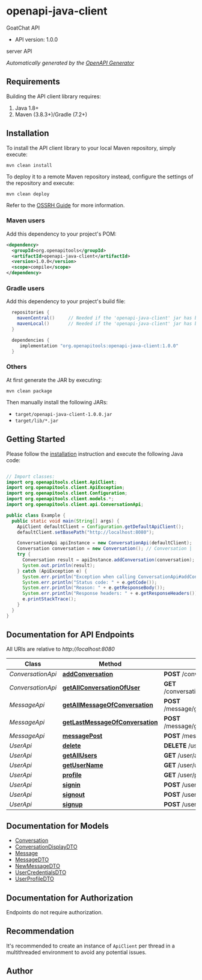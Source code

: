 # openapi-java-client

GoatChat API
- API version: 1.0.0

server API


*Automatically generated by the [OpenAPI Generator](https://openapi-generator.tech)*


## Requirements

Building the API client library requires:
1. Java 1.8+
2. Maven (3.8.3+)/Gradle (7.2+)

## Installation

To install the API client library to your local Maven repository, simply execute:

```shell
mvn clean install
```

To deploy it to a remote Maven repository instead, configure the settings of the repository and execute:

```shell
mvn clean deploy
```

Refer to the [OSSRH Guide](http://central.sonatype.org/pages/ossrh-guide.html) for more information.

### Maven users

Add this dependency to your project's POM:

```xml
<dependency>
  <groupId>org.openapitools</groupId>
  <artifactId>openapi-java-client</artifactId>
  <version>1.0.0</version>
  <scope>compile</scope>
</dependency>
```

### Gradle users

Add this dependency to your project's build file:

```groovy
  repositories {
    mavenCentral()     // Needed if the 'openapi-java-client' jar has been published to maven central.
    mavenLocal()       // Needed if the 'openapi-java-client' jar has been published to the local maven repo.
  }

  dependencies {
     implementation "org.openapitools:openapi-java-client:1.0.0"
  }
```

### Others

At first generate the JAR by executing:

```shell
mvn clean package
```

Then manually install the following JARs:

* `target/openapi-java-client-1.0.0.jar`
* `target/lib/*.jar`

## Getting Started

Please follow the [installation](#installation) instruction and execute the following Java code:

```java

// Import classes:
import org.openapitools.client.ApiClient;
import org.openapitools.client.ApiException;
import org.openapitools.client.Configuration;
import org.openapitools.client.models.*;
import org.openapitools.client.api.ConversationApi;

public class Example {
  public static void main(String[] args) {
    ApiClient defaultClient = Configuration.getDefaultApiClient();
    defaultClient.setBasePath("http://localhost:8080");

    ConversationApi apiInstance = new ConversationApi(defaultClient);
    Conversation conversation = new Conversation(); // Conversation | 
    try {
      Conversation result = apiInstance.addConversation(conversation);
      System.out.println(result);
    } catch (ApiException e) {
      System.err.println("Exception when calling ConversationApi#addConversation");
      System.err.println("Status code: " + e.getCode());
      System.err.println("Reason: " + e.getResponseBody());
      System.err.println("Response headers: " + e.getResponseHeaders());
      e.printStackTrace();
    }
  }
}

```

## Documentation for API Endpoints

All URIs are relative to *http://localhost:8080*

Class | Method | HTTP request | Description
------------ | ------------- | ------------- | -------------
*ConversationApi* | [**addConversation**](docs/ConversationApi.md#addConversation) | **POST** /conversation/addConversation | POST conversation/addConversation
*ConversationApi* | [**getAllConversationOfUser**](docs/ConversationApi.md#getAllConversationOfUser) | **GET** /conversation/getAllConversationsOfUser | GET conversation/getAllConversationsOfUser
*MessageApi* | [**getAllMessageOfConversation**](docs/MessageApi.md#getAllMessageOfConversation) | **POST** /message/getAllMessagesOfConversation | POST message/getAllMessagesOfConversation
*MessageApi* | [**getLastMessageOfConversation**](docs/MessageApi.md#getLastMessageOfConversation) | **POST** /message/getLastMessagesOfConversation | POST message/getLastMessagesOfConversation
*MessageApi* | [**messagePost**](docs/MessageApi.md#messagePost) | **POST** /message | POST message
*UserApi* | [**delete**](docs/UserApi.md#delete) | **DELETE** /user/{login} | DELETE user/{login}
*UserApi* | [**getAllUsers**](docs/UserApi.md#getAllUsers) | **GET** /user/all | GET user/all
*UserApi* | [**getUserName**](docs/UserApi.md#getUserName) | **GET** /user/username | GET user/username
*UserApi* | [**profile**](docs/UserApi.md#profile) | **GET** /user/profile | GET user/profile
*UserApi* | [**signin**](docs/UserApi.md#signin) | **POST** /user/signin | POST user/signin
*UserApi* | [**signout**](docs/UserApi.md#signout) | **POST** /user/signout | POST user/signout
*UserApi* | [**signup**](docs/UserApi.md#signup) | **POST** /user/signup | POST user/signup


## Documentation for Models

 - [Conversation](docs/Conversation.md)
 - [ConversationDisplayDTO](docs/ConversationDisplayDTO.md)
 - [Message](docs/Message.md)
 - [MessageDTO](docs/MessageDTO.md)
 - [NewMessageDTO](docs/NewMessageDTO.md)
 - [UserCredentialsDTO](docs/UserCredentialsDTO.md)
 - [UserProfileDTO](docs/UserProfileDTO.md)


<a id="documentation-for-authorization"></a>
## Documentation for Authorization

Endpoints do not require authorization.


## Recommendation

It's recommended to create an instance of `ApiClient` per thread in a multithreaded environment to avoid any potential issues.

## Author



